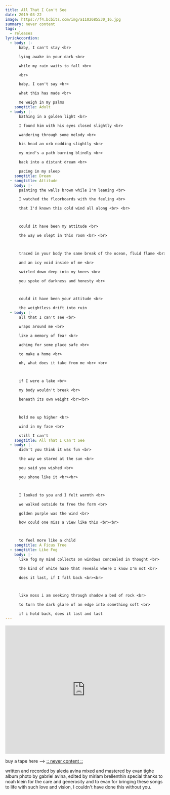 ```yaml
---
title: All That I Can't See
date: 2019-03-22
image: https://f4.bcbits.com/img/a1102685530_16.jpg
summary: never content
tags:
  - releases
lyricAccordion:
  - body: |-
      baby, I can't stay <br>

      lying awake in your dark <br>

      while my rain waits to fall <br>

      <br>

      baby, I can't say <br>

      what this has made <br>

      me weigh in my palms
    songtitle: Adult
  - body: |-
      bathing in a golden light <br>

      I found him with his eyes closed slightly <br>

      wandering through some melody <br>

      his head an orb nodding slightly <br>

      my mind's a path burning blindly <br>

      back into a distant dream <br>

      pacing in my sleep
    songtitle: Dream
  - songtitle: Attitude
    body: |-
      painting the walls brown while I'm leaning <br>

      I watched the floorboards with the feeling <br>

      that I'd known this cold wind all along <br> <br>



      could it have been my attitude <br>

      the way we slept in this room <br> <br>



      traced in your body the same break of the ocean, fluid flame <br>

      and an icy void inside of me <br>

      swirled down deep into my knees <br>

      you spoke of darkness and honesty <br>



      could it have been your attitude <br>

      the weightless drift into ruin
  - body: |-
      all that I can't see <br>

      wraps around me <br>

      like a memory of fear <br>

      aching for some place safe <br>

      to make a home <br>

      oh, what does it take from me <br> <br>



      if I were a lake <br>

      my body wouldn't break <br>

      beneath its own weight <br><br>



      hold me up higher <br>

      wind in my face <br>

      still I can't
    songtitle: All That I Can't See
  - body: |-
      didn't you think it was fun <br>

      the way we stared at the sun <br>

      you said you wished <br>

      you shone like it <br><br>



      I looked to you and I felt warmth <br>

      we walked outside to free the form <br>

      golden purple was the wind <br>

      how could one miss a view like this <br><br>



      to feel more like a child
    songtitle: A Ficus Tree
  - songtitle: Like Fog
    body: |-
      like fog my mind collects on windows concealed in thought <br>

      the kind of white haze that reveals where I know I'm not <br>

      does it last, if I fall back <br><br>



      like moss i am seeking through shadow a bed of rock <br>

      to turn the dark glare of an edge into something soft <br>

      if i hold back, does it last and last
---
```



<iframe style="border: 0; width: 100%; height: 406px;" src="https://bandcamp.com/EmbeddedPlayer/album=1753002933/size=large/bgcol=ffffff/linkcol=B1B4C3/artwork=small/transparent=true/" seamless><a href="http://alexiaavina.bandcamp.com/album/all-that-i-cant-see">All That I Can&#39;t See by Alexia Avina</a></iframe>

buy a tape here --> [:: never content ::](becomecontent.bandcamp.com/album/all-that-i-cant-see)

written and recorded by alexia avina
mixed and mastered by evan tighe
album photo by gabriel avina, edited by miriam brellenthin
special thanks to noah klein for the care and generosity
and to evan for bringing these songs to life with such love and vision, I couldn't have done this without you.
